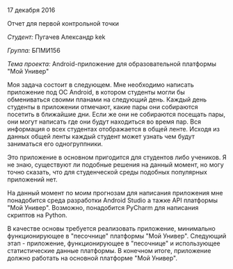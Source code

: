 17 декабря 2016

Отчет для первой контрольной точки
	
*Студент:* Пугачев Александр kek

*Группа:* БПМИ156

*Тема проекта:* Android-приложение  для образовательной платформы  "Мой Универ"

Моя задача состоит в следующем. Мне необходимо написать приложение под ОС Android, в котором студенты могли бы обмениваться своими планами на следующий день. Каждый день студенты в приложении отмечают, какие пары они собираются посетить в ближайшие дни. Если же они не собираются посещать пары, они могут написать где они будут находиться во время пар. Вся информация о всех студентах отображается в общей ленте. Исходя из данных общей ленты каждый студент может узнать чем будут заниматься его одногруппники.

Это приложение в основном пригодится для студентов либо учеников. Я не знаю, существуют ли подобные решения на данный момент, но могу точно сказать, что для студенческой среды подобных популярных приложений нет.

На данный момент по моим прогнозам для написания приложения мне понадобится среда разработки Android Studio а тажке API платформы "Мой Универ". Возможно, понадобится PyCharm для написания скриптов на Python.

В качестве основы требуется реализовать приложение, минимально функционирующее в "песочнице" платформы "Мой Универ". Следующий этап - приложение, функционирующее в "песочнице" и использующее статистические данные платформы. В конечном итоге, приложение должно работать на  основной платформе "Мой Универ".